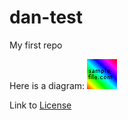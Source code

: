 dan-test
========

My first repo

Here is a diagram:
![Image](diagrams/sample_256.png?raw=true)

Link to [License]

[License]: LICENSE

